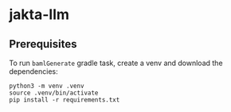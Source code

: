 # jakta-llm

## Prerequisites

To run `bamlGenerate` gradle task, create a venv and download the dependencies:

```shell
python3 -m venv .venv
source .venv/bin/activate
pip install -r requirements.txt
```